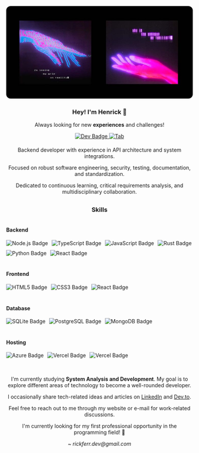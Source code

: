 <!-- Banner -->
<div style="width: 100%; text-align: center;">
  <img src="img/banner.jpg" alt="Banner" style="width: 100%; height: 250px; object-fit: cover; border-radius: 12px;">
</div>
<!-- Apresentação -->
<div style="text-align: center; margin-top: 20px;">
  <h3>Hey! I'm Henrick 👋</h3>
  <p>Always looking for new <strong>experiences</strong> and challenges!</p>
  <!-- Links principais -->
  <div style="margin-top: 10px;">
    <a href="https://dev.to/rickferrdev" target="_blank">
      <img src="https://img.shields.io/badge/dev.to-0A0A0A?style=for-the-badge&logo=devdotto&logoColor=white" alt="Dev Badge"/>
    </a>
    <a href="https://www.linkedin.com/in/rickferr" target="_blank">
      <img src="https://img.shields.io/badge/linkedin-000000?style=for-the-badge&logo=Linkedin&logoColor=white" alt="Tab"/>
    </a>
  </div>
</div>
<!-- Descrição -->
<div style="text-align: center; margin-top: 20px;">
  <p>Backend developer with experience in API architecture and system integrations.</p>
  <p>Focused on robust software engineering, security, testing, documentation, and standardization.</p>
  <p>Dedicated to continuous learning, critical requirements analysis, and multidisciplinary collaboration.</p>
</div>
<!-- Skills -->
<h3 style="text-align: center; margin-top: 30px;">Skills</h3>
<div style="display: flex; flex-direction: column; gap: 20px; margin-top: 15px;">
  <!-- Backend -->
  <div>
    <h4>Backend</h4>
    <div style="display: flex; flex-wrap: wrap; gap: 10px;">
      <img src="https://img.shields.io/badge/Node.js-000000?style=for-the-badge&logo=node.js&logoColor=white" alt="Node.js Badge"/>
      <img src="https://img.shields.io/badge/TypeScript-000000?style=for-the-badge&logo=typescript&logoColor=white" alt="TypeScript Badge"/>
      <img src="https://img.shields.io/badge/JavaScript-000000?style=for-the-badge&logo=javascript&logoColor=white" alt="JavaScript Badge"/>
      <img src="https://img.shields.io/badge/Rust-000000?style=for-the-badge&logo=rust&logoColor=white" alt="Rust Badge"/>
      <img src="https://img.shields.io/badge/Python-000000?style=for-the-badge&logo=python&logoColor=white" alt="Python Badge"/>
      <img src="https://img.shields.io/badge/Go-000000?style=for-the-badge&logo=go&logoColor=white" alt="React Badge"/>
    </div>
  </div>
  <!-- Frontend -->
  <div>
    <h4>Frontend</h4>
    <div style="display: flex; flex-wrap: wrap; gap: 10px;">
      <img src="https://img.shields.io/badge/HTML5-000000?style=for-the-badge&logo=html5&logoColor=white" alt="HTML5 Badge"/>
      <img src="https://img.shields.io/badge/CSS3-000000?style=for-the-badge&logo=css3&logoColor=white" alt="CSS3 Badge"/>
      <img src="https://img.shields.io/badge/React-000000?style=for-the-badge&logo=react&logoColor=white" alt="React Badge"/>
    </div>
  </div>
  <!-- Database -->
  <div>
    <h4>Database</h4>
    <div style="display: flex; flex-wrap: wrap; gap: 10px;">
      <img src="https://img.shields.io/badge/SQLite-000000?style=for-the-badge&logo=sqlite&logoColor=white" alt="SQLite Badge"/>
      <img src="https://img.shields.io/badge/PostgreSQL-000000?style=for-the-badge&logo=postgresql&logoColor=white" alt="PostgreSQL Badge"/>
      <img src="https://img.shields.io/badge/MongoDB-000000?style=for-the-badge&logo=mongodb&logoColor=white" alt="MongoDB Badge"/>
    </div>
  </div>

  <!-- Hosting -->
  <div>
    <h4>Hosting</h4>
    <div style="display: flex; flex-wrap: wrap; gap: 10px;">
      <img src="https://img.shields.io/badge/Azure-000000?style=for-the-badge&logo=microsoft-azure&logoColor=white" alt="Azure Badge"/>
      <img src="https://img.shields.io/badge/Vercel-000000?style=for-the-badge&logo=vercel&logoColor=white" alt="Vercel Badge"/>
      <img src="https://img.shields.io/badge/Cloudflare-000000?style=for-the-badge&logo=Cloudflare&logoColor=white" alt="Vercel Badge"/>
    </div>
  </div>
</div>
<!-- Sobre mim -->
<br>
<div style="margin-top: 30px; text-align: center;">
  <p>
    I'm currently studying <strong>System Analysis and Development</strong>.  
    My goal is to explore different areas of technology to become a well-rounded developer.
  </p>
  <p>
    I occasionally share tech-related ideas and articles on <a href="https://www.linkedin.com/in/rickferr" target="_blank">LinkedIn</a> and <a href="https://dev.to/rickferrdev" target="_blank">Dev.to</a>.
  </p>
  <p>
     Feel free to reach out to me through my website or e-mail for work-related discussions.
  </p>
  <p>
    I'm currently looking for my first professional opportunity in the programming field! 🖤
  </p>
  <p>
    <i>~ rickferr.dev@gmail.com</i>
  </p>
</div>
